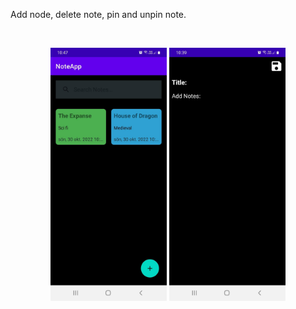 Add node, delete note, pin and unpin note.

<br>

<p align="center">
  <img src="./app/src/main/res/drawable/notesapp.jpg" width="37%" alt="ContactRoom">
  <img src="./app/src/main/res/drawable/notesapp2.jpg" width="37%" alt="ContactRoom">
</p>
